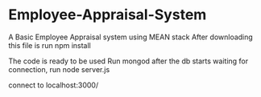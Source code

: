 # Employee-Appraisal-System
A Basic Employee Appraisal system using MEAN stack
After downloading this file is run
npm install

The code is ready to be used
Run mongod
after the db starts waiting for connection, run
node server.js

connect to localhost:3000/
